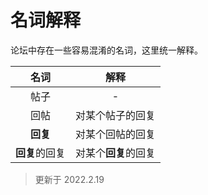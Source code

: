 # 名词解释

论坛中存在一些容易混淆的名词，这里统一解释。

|      名词      |         解释         |
| :------------: | :------------------: |
|      帖子      |          -           |
|      回帖      |   对某个帖子的回复   |
|    **回复**    |   对某个回帖的回复   |
| **回复**的回复 | 对某个**回复**的回复 |

> 更新于 2022.2.19
